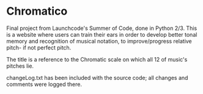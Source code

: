 # Chromatico
Final project from Launchcode's Summer of Code, done in Python 2/3.
This is a website where users can train their ears in order to develop better tonal memory and recognition of musical notation, to improve/progress relative pitch- if not perfect pitch.

The title is a reference to the Chromatic scale on which all 12 of music's pitches lie.

changeLog.txt has been included with the source code; all changes and comments were logged there.
